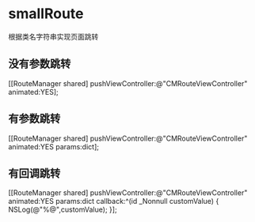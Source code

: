 # smallRoute
根据类名字符串实现页面跳转

## 没有参数跳转
[[RouteManager shared] pushViewController:@"CMRouteViewController" animated:YES];

## 有参数跳转
[[RouteManager shared] pushViewController:@"CMRouteViewController" animated:YES params:dict];
  
## 有回调跳转
[[RouteManager shared] pushViewController:@"CMRouteViewController" animated:YES params:dict callback:^(id  _Nonnull customValue) {
        NSLog(@"%@",customValue);
    }];
